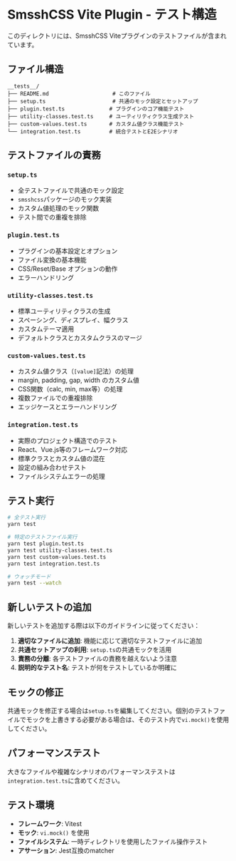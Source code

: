 # SmsshCSS Vite Plugin - テスト構造

このディレクトリには、SmsshCSS Viteプラグインのテストファイルが含まれています。

## ファイル構造

```
__tests__/
├── README.md                    # このファイル
├── setup.ts                     # 共通のモック設定とセットアップ
├── plugin.test.ts              # プラグインのコア機能テスト
├── utility-classes.test.ts     # ユーティリティクラス生成テスト
├── custom-values.test.ts       # カスタム値クラス機能テスト
└── integration.test.ts         # 統合テストとE2Eシナリオ
```

## テストファイルの責務

### `setup.ts`

- 全テストファイルで共通のモック設定
- `smsshcss`パッケージのモック実装
- カスタム値処理のモック関数
- テスト間での重複を排除

### `plugin.test.ts`

- プラグインの基本設定とオプション
- ファイル変換の基本機能
- CSS/Reset/Base オプションの動作
- エラーハンドリング

### `utility-classes.test.ts`

- 標準ユーティリティクラスの生成
- スペーシング、ディスプレイ、幅クラス
- カスタムテーマ適用
- デフォルトクラスとカスタムクラスのマージ

### `custom-values.test.ts`

- カスタム値クラス（`[value]`記法）の処理
- margin, padding, gap, width のカスタム値
- CSS関数（calc, min, max等）の処理
- 複数ファイルでの重複排除
- エッジケースとエラーハンドリング

### `integration.test.ts`

- 実際のプロジェクト構造でのテスト
- React、Vue.js等のフレームワーク対応
- 標準クラスとカスタム値の混在
- 設定の組み合わせテスト
- ファイルシステムエラーの処理

## テスト実行

```bash
# 全テスト実行
yarn test

# 特定のテストファイル実行
yarn test plugin.test.ts
yarn test utility-classes.test.ts
yarn test custom-values.test.ts
yarn test integration.test.ts

# ウォッチモード
yarn test --watch
```

## 新しいテストの追加

新しいテストを追加する際は以下のガイドラインに従ってください：

1. **適切なファイルに追加**: 機能に応じて適切なテストファイルに追加
2. **共通セットアップの利用**: `setup.ts`の共通モックを活用
3. **責務の分離**: 各テストファイルの責務を越えないよう注意
4. **説明的なテスト名**: テストが何をテストしているか明確に

## モックの修正

共通モックを修正する場合は`setup.ts`を編集してください。個別のテストファイルでモックを上書きする必要がある場合は、そのテスト内で`vi.mock()`を使用してください。

## パフォーマンステスト

大きなファイルや複雑なシナリオのパフォーマンステストは`integration.test.ts`に含めてください。

## テスト環境

- **フレームワーク**: Vitest
- **モック**: `vi.mock()` を使用
- **ファイルシステム**: 一時ディレクトリを使用したファイル操作テスト
- **アサーション**: Jest互換のmatcher
